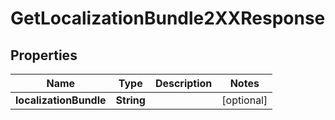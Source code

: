 

# GetLocalizationBundle2XXResponse


## Properties

| Name | Type | Description | Notes |
|------------ | ------------- | ------------- | -------------|
|**localizationBundle** | **String** |  |  [optional] |



